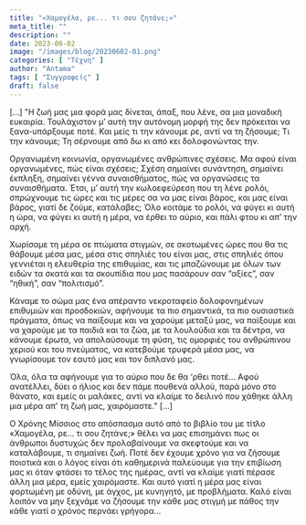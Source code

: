 ```yaml
---
title: "«Χαμογέλα, ρε... τι σου ζητάνε;»"
meta_title: ""
description: ""
date: 2023-06-02
image: "/images/blog/20230602-01.png"
categories: [ "Τέχνη" ]
author: "Antama"
tags: [ "Συγγραφείς" ]
draft: false
---
```


[...] "Η ζωή μας μια φορά μας δίνεται, άπαξ, που λένε, σα μια μοναδική ευκαιρία. Τουλάχιστον μ’ αυτή την αυτόνομη μορφή
της δεν πρόκειται να ξανα-υπάρξουμε ποτέ. Και μείς τι την κάνουμε ρε, αντί να τη ζήσουμε; Τι την κάνουμε; Τη σέρνουμε
από δω κι από κει δολοφονώντας την.

Οργανωμένη κοινωνία, οργανωμένες ανθρώπινες σχέσεις. Μα αφού είναι οργανωμένες, πώς είναι σχέσεις; Σχέση σημαίνει
συνάντηση, σημαίνει έκπληξη, σημαίνει γέννα συναισθήματος, πώς να οργανώσεις τα συναισθήματα.
Έτσι, μ’ αυτή την κωλοεφεύρεση που τη λένε ρολόι, σπρώχνουμε τις ώρες και τις μέρες σα να μας είναι βάρος, και μας είναι
βάρος, γιατί δε ζούμε, κατάλαβες; Όλο κοιτάμε το ρολόι, να φύγει κι αυτή η ώρα, να φύγει κι αυτή η μέρα, να έρθει το
αύριο, και πάλι φτου κι απ’ την αρχή.

Χωρίσαμε τη μέρα σε πτώματα στιγμών, σε σκοτωμένες ώρες που θα τις θάβουμε μέσα μας, μέσα στις σπηλιές του είναι μας,
στις σπηλιές όπου γεννιέται η ελευθερία της επιθυμίας, και τις μπαζώνουμε με όλων των ειδών τα σκατά και τα σκουπίδια
που μας πασάρουν σαν “αξίες”, σαν “ηθική”, σαν “πολιτισμό”.

Κάναμε το σώμα μας ένα απέραντο νεκροταφείο δολοφονημένων επιθυμιών και προσδοκιών, αφήνουμε τα πιο σημαντικά, τα πιο
ουσιαστικά πράγματα, όπως να παίξουμε και να χαρούμε μεταξύ μας, να παίξουμε και να χαρούμε με τα παιδιά και τα ζώα, με
τα λουλούδια και τα δέντρα, να κάνουμε έρωτα, να απολαύσουμε τη φύση, τις ομορφιές του ανθρώπινου χεριού και του
πνεύματος, να κατεβούμε τρυφερά μέσα μας, να γνωρίσουμε τον εαυτό μας και τον διπλανό μας.

Όλα, όλα τα αφήνουμε για το αύριο που δε θα ‘ρθει ποτέ… Αφού ανατέλλει, δύει ο ήλιος και δεν πάμε πουθενά αλλού, παρά
μόνο στο θάνατο, και εμείς οι μαλάκες, αντί να κλαίμε το δειλινό που χάθηκε άλλη μια μέρα απ’ τη ζωή μας,
χαιρόμαστε." [...]

Ο Χρόνης Μίσσιος στο απόσπασμα αυτό από το βιβλίο του με τίτλο «Χαμογέλα, ρε... τι σου ζητάνε;» θέλει να μας επισημάνει
πως οι άνθρωποι δυστυχώς δεν προλαβαίνουμε να σκεφτούμε και να καταλάβουμε, τι σημαίνει ζωή. Ποτέ δεν έχουμε χρόνο για
να ζήσουμε ποιοτικά και ο λόγος είναι ότι καθημερινά παλεύουμε για την επιβίωση μας κι όταν φτάσει το τέλος της ημέρας,
αντί να κλαίμε γιατί πέρασε άλλη μια μέρα, εμείς χαιρόμαστε. Και αυτό γιατί η μέρα μας είναι φορτωμένη με οδύνη, με
άγχος, με κυνηγητό, με προβλήματα. Καλό είναι λοιπόν να μην ξεχνάμε να ζήσουμε την κάθε μας στιγμή με πάθος την κάθε
γιατί ο χρόνος περνάει γρήγορα...
